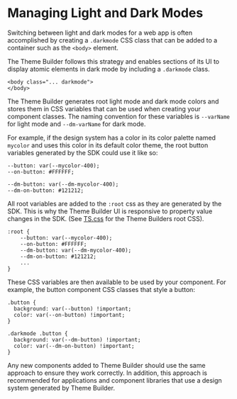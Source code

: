 # Managing Light and Dark Modes

Switching between light and dark modes for a web app is often accomplished by creating a `.darkmode` CSS class that can be added to a container such as the `<body>` element.

The Theme Builder follows this strategy and enables sections of its UI to display atomic elements in dark mode by including a `.darkmode` class.

```
<body class="... darkmode">
</body>
```

The Theme Builder generates root light mode and dark mode colors and stores them in CSS variables that can be used when creating your component classes.  The naming convention for these variables is `--varName` for light mode and `--dm-varName` for dark mode.

For example, if the design system has a color in its color palette named `mycolor` and uses this color in its default color theme, the root button variables generated by the SDK could use it like so:

```
--button: var(--mycolor-400);
--on-button: #FFFFFF;

--dm-button: var(--dm-mycolor-400);
--dm-on-button: #121212;
```

All root variables are added to the `:root` css as they are generated by the SDK.  This is why the Theme Builder UI is responsive to property value changes in the SDK.  (See [TS.css](https://github.com/finos/a11y-theme-builder/blob/main/code/src/ui/src/mui-a11y-tb/themes/TB.css#L1) for the Theme Builders root CSS).

```
:root {
    --button: var(--mycolor-400);
    --on-button: #FFFFFF;
    --dm-button: var(--dm-mycolor-400);
    --dm-on-button: #121212;
    ...
}
```

These CSS variables are then available to be used by your component.  For example, the button component CSS classes that style a button:

```
.button {
  background: var(--button) !important;
  color: var(--on-button) !important;
}

.darkmode .button {
  background: var(--dm-button) !important;
  color: var(--dm-on-button) !important;
}
```

Any new components added to Theme Builder should use the same approach to ensure they work correctly.  In addition, this approach is recommended for applications and component libraries that use a design system generated by Theme Builder.
